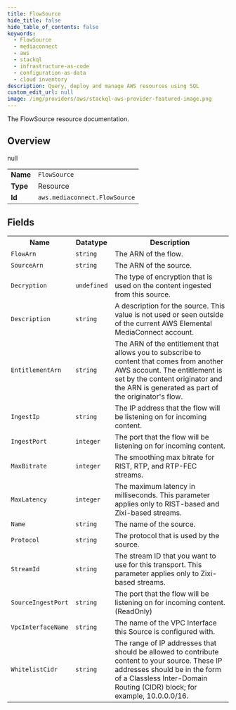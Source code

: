 ```yaml
---
title: FlowSource
hide_title: false
hide_table_of_contents: false
keywords:
  - FlowSource
  - mediaconnect
  - aws
  - stackql
  - infrastructure-as-code
  - configuration-as-data
  - cloud inventory
description: Query, deploy and manage AWS resources using SQL
custom_edit_url: null
image: /img/providers/aws/stackql-aws-provider-featured-image.png
---
```

The FlowSource resource documentation.

## Overview
<table><tbody>
<tr><td><b>Name</b></td><td><code>FlowSource</code></td></tr>
<tr><td><b>Type</b></td><td>Resource</td></tr>
null
<tr><td><b>Id</b></td><td><code>aws.mediaconnect.FlowSource</code></td></tr>
</tbody></table>

## Fields
<table><tbody>
<tr><th>Name</th><th>Datatype</th><th>Description</th></tr>
<tr><td><code>FlowArn</code></td><td><code>string</code></td><td>The ARN of the flow.</td></tr><tr><td><code>SourceArn</code></td><td><code>string</code></td><td>The ARN of the source.</td></tr><tr><td><code>Decryption</code></td><td><code>undefined</code></td><td>The type of encryption that is used on the content ingested from this source.</td></tr><tr><td><code>Description</code></td><td><code>string</code></td><td>A description for the source. This value is not used or seen outside of the current AWS Elemental MediaConnect account.</td></tr><tr><td><code>EntitlementArn</code></td><td><code>string</code></td><td>The ARN of the entitlement that allows you to subscribe to content that comes from another AWS account. The entitlement is set by the content originator and the ARN is generated as part of the originator's flow.</td></tr><tr><td><code>IngestIp</code></td><td><code>string</code></td><td>The IP address that the flow will be listening on for incoming content.</td></tr><tr><td><code>IngestPort</code></td><td><code>integer</code></td><td>The port that the flow will be listening on for incoming content.</td></tr><tr><td><code>MaxBitrate</code></td><td><code>integer</code></td><td>The smoothing max bitrate for RIST, RTP, and RTP-FEC streams.</td></tr><tr><td><code>MaxLatency</code></td><td><code>integer</code></td><td>The maximum latency in milliseconds. This parameter applies only to RIST-based and Zixi-based streams.</td></tr><tr><td><code>Name</code></td><td><code>string</code></td><td>The name of the source.</td></tr><tr><td><code>Protocol</code></td><td><code>string</code></td><td>The protocol that is used by the source.</td></tr><tr><td><code>StreamId</code></td><td><code>string</code></td><td>The stream ID that you want to use for this transport. This parameter applies only to Zixi-based streams.</td></tr><tr><td><code>SourceIngestPort</code></td><td><code>string</code></td><td>The port that the flow will be listening on for incoming content.(ReadOnly)</td></tr><tr><td><code>VpcInterfaceName</code></td><td><code>string</code></td><td>The name of the VPC Interface this Source is configured with.</td></tr><tr><td><code>WhitelistCidr</code></td><td><code>string</code></td><td>The range of IP addresses that should be allowed to contribute content to your source. These IP addresses should be in the form of a Classless Inter-Domain Routing (CIDR) block; for example, 10.0.0.0/16.</td></tr>
</tbody></table>
